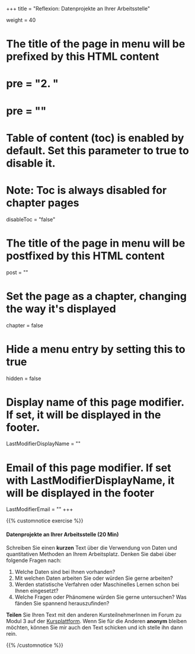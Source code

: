 +++
title = "Reflexion: Datenprojekte an Ihrer Arbeitsstelle"

weight = 40
# The title of the page in menu will be prefixed by this HTML content
# pre = "<b>2. </b>"
# pre = "<i class='fab fa-github'></i>"
# Table of content (toc) is enabled by default. Set this parameter to true to disable it.
# Note: Toc is always disabled for chapter pages
disableToc = "false"

# The title of the page in menu will be postfixed by this HTML content
post = ""
# Set the page as a chapter, changing the way it's displayed
chapter = false
# Hide a menu entry by setting this to true
hidden = false
# Display name of this page modifier. If set, it will be displayed in the footer.
LastModifierDisplayName = ""
# Email of this page modifier. If set with LastModifierDisplayName, it will be displayed in the footer
LastModifierEmail = ""
+++

{{% customnotice exercise %}}

#### Datenprojekte an Ihrer Arbeitsstelle (20 Min)

Schreiben Sie einen **kurzen** Text über die Verwendung von Daten und quantitativen Methoden an Ihrem Arbeitsplatz. Denken Sie dabei über folgende Fragen nach:

1. Welche Daten sind bei Ihnen vorhanden?
2. Mit welchen Daten arbeiten Sie oder würden Sie gerne arbeiten?
3. Werden statistische Verfahren oder Maschinelles Lernen schon bei Ihnen eingesetzt?
4. Welche Fragen oder Phänomene würden Sie gerne untersuchen? Was fänden Sie spannend herauszufinden?

**Teilen** Sie Ihren Text mit den anderen KursteilnehmerInnen im Forum zu Modul 3 auf der [Kursplattform](https://zbiw.th-koeln.de/moodle/course/view.php?id=300). Wenn Sie für die Anderen **anonym** bleiben möchten, können Sie mir auch den Text schicken und ich stelle ihn dann rein.

{{% /customnotice %}}
